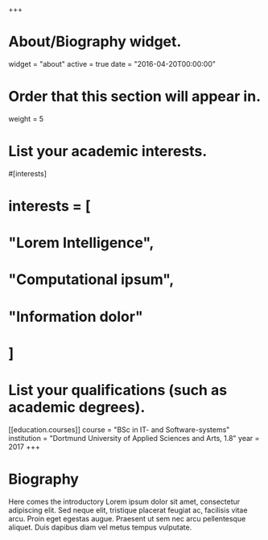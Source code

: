 +++
# About/Biography widget.
widget = "about"
active = true
date = "2016-04-20T00:00:00"

# Order that this section will appear in.
weight = 5

# List your academic interests.
#[interests]
#  interests = [
#    "Lorem Intelligence",
#    "Computational ipsum",
#    "Information dolor"
#  ]

# List your qualifications (such as academic degrees).

[[education.courses]]
  course = "BSc in IT- and Software-systems"
  institution = "Dortmund University of Applied Sciences and Arts, 1.8"
  year = 2017
+++

# Biography
Here comes the introductory
Lorem ipsum dolor sit amet, consectetur adipiscing elit. Sed neque elit, tristique placerat feugiat ac, facilisis vitae arcu. Proin eget egestas augue. Praesent ut sem nec arcu pellentesque aliquet. Duis dapibus diam vel metus tempus vulputate.
